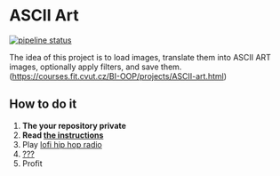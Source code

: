 # ASCII Art

[![pipeline status](https://gitlab.fit.cvut.cz/BI-OOP/B201/asciiart/badges/master/pipeline.svg)](https://gitlab.fit.cvut.cz/BI-OOP/B201/asciiart)

The idea of this project is to load images, translate them into ASCII ART images, optionally apply filters, and save them. (https://courses.fit.cvut.cz/BI-OOP/projects/ASCII-art.html)

## How to do it

1. **The your repository private**
2. **Read [the instructions](https://courses.fit.cvut.cz/BI-OOP/projects/ASCII-art.html)**
3. Play [lofi hip hop radio](https://www.youtube.com/watch?v=5qap5aO4i9A)
4. [???](https://www.youtube.com/watch?v=ZXsQAXx_ao0)
5. Profit
